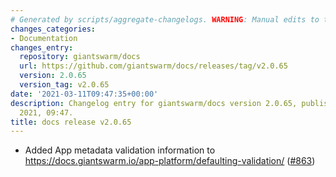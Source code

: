 ```yaml
---
# Generated by scripts/aggregate-changelogs. WARNING: Manual edits to this files will be overwritten.
changes_categories:
- Documentation
changes_entry:
  repository: giantswarm/docs
  url: https://github.com/giantswarm/docs/releases/tag/v2.0.65
  version: 2.0.65
  version_tag: v2.0.65
date: '2021-03-11T09:47:35+00:00'
description: Changelog entry for giantswarm/docs version 2.0.65, published on 11 March
  2021, 09:47.
title: docs release v2.0.65
---
```


- Added App metadata validation information to https://docs.giantswarm.io/app-platform/defaulting-validation/ ([#863](https://github.com/giantswarm/docs/pull/863))
